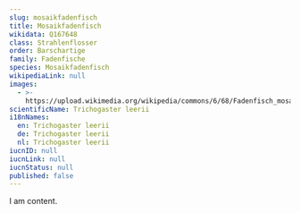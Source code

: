 ```yaml
---
slug: mosaikfadenfisch
title: Mosaikfadenfisch
wikidata: Q167648
class: Strahlenflosser
order: Barschartige
family: Fadenfische
species: Mosaikfadenfisch
wikipediaLink: null
images:
  - >-
    https://upload.wikimedia.org/wikipedia/commons/6/68/Fadenfisch_mosaik_männlich.jpg
scientificName: Trichogaster leerii
i18nNames:
  en: Trichogaster leerii
  de: Trichogaster leerii
  nl: Trichogaster leerii
iucnID: null
iucnLink: null
iucnStatus: null
published: false
---
```


I am content.
